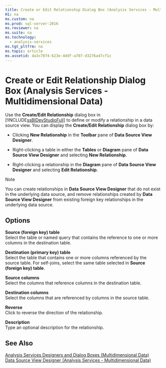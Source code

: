 ```yaml
---
title: Create or Edit Relationship Dialog Box (Analysis Services - Multidimensional Data)
H1: na
ms.custom: na
ms.prod: sql-server-2016
ms.reviewer: na
ms.suite: na
ms.technology: 
  - analysis-services
ms.tgt_pltfrm: na
ms.topic: article
ms.assetid: da3c7074-623e-4ddf-a707-d3276a47cf1c
---
```

# Create or Edit Relationship Dialog Box (Analysis Services - Multidimensional Data)
  Use the **Create\/Edit Relationship** dialog box in [!INCLUDE[ssBIDevStudioFull](../../Token/Other/ssBIDevStudioFull_md.md)] to define or modify a relationship in a data source view. You can display the **Create\/Edit Relationship** dialog box by:  
  
-   Clicking **New Relationship** in the **Toolbar** pane of **Data Source View Designer**.  
  
-   Right\-clicking a table in either the **Tables** or **Diagram** pane of **Data Source View Designer** and selecting **New Relationship**.  
  
-   Right\-clicking a relationship in the **Diagram** pane of **Data Source View Designer** and selecting **Edit Relationship**.  
  
> [!NOTE]  
>  You can create relationships in **Data Source View Designer** that do not exist in the underlying data source, and remove relationships created by **Data Source View Designer** from existing foreign key relationships in the underlying data source.  
  
## Options  
 **Source \(foreign key\) table**  
 Select the table or named query that contains the reference to one or more columns in the destination table.  
  
 **Destination \(primary key\) table**  
 Select the table that contains one or more columns referenced by the source table. For self\-joins, select the same table selected in **Source \(foreign key\) table**.  
  
 **Source columns**  
 Select the columns that reference columns in the destination table.  
  
 **Destination columns**  
 Select the columns that are referenced by columns in the source table.  
  
 **Reverse**  
 Click to reverse the direction of the relationship.  
  
 **Description**  
 Type an optional description for the relationship.  
  
## See Also  
 [Analysis Services Designers and Dialog Boxes &#40;Multidimensional Data&#41;](../../Topics/TopicNameNotContainA/Analysis-Services-Designers-and-Dialog-Boxes--Multidimensional-Data-.md)   
 [Data Source View Designer &#40;Analysis Services - Multidimensional Data&#41;](../../Topics/TopicNameNotContainA/Data-Source-View-Designer--Analysis-Services---Multidimensional-Data-.md)  
  
  